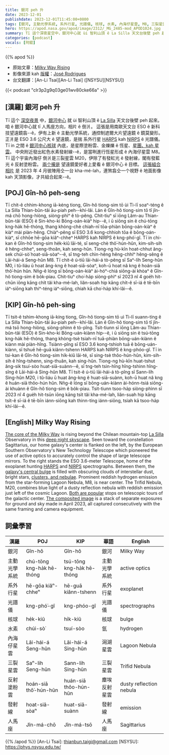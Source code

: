 ```yaml
---
title: 銀河 peh 升
date: 2023-12-01
publishdate: 2023-12-01T11:45:00+0800
tags: [銀河, 主動光學系統, 系外行星, 光譜儀, 核球, 水素, 內海仔星雲, M8, 三裂星雲, M20, 反射塗粉雲, 發射線, 人馬座]
hero: https://apod.nasa.gov/apod/image/2312/_MG_2485-mod_APOD1024.jpg
summary: Tī 這个深夜星空中，銀河中心就 ùi 智利山頂 ê La Silla 天文台後壁 peh 起來。
categories: [podcast]
vocals: [阿錕]
---
```


{{% apod %}}

- 原始文章：[Milky Way Rising](https://apod.nasa.gov/apod/ap231201.html)
- 影像來源 kah [版權][copyright]：[José Rodrigues](https://joserodrigues.space/)
- 台文翻譯：[An-Li Tsai][An-Li Tsai] ([NSYSU][NSYSU])

{{< podcast "clr3p2g9q03ge01wv80cke66a" >}}

## [漢羅] 銀河 peh 升
Tī 這个 [深空夜景][deep night skyscape] 中，[銀河中心][The core of the Milky Way] 就 ùi 智利山頂 ê [La Silla][La Silla] 天文台後壁 peh 起來。
咱 ê 銀河中心就 tī 人馬座方向，相片 ê 倒爿。
這張是用南歐天文台 ESO ê 新科技望遠鏡翕--ê，伊有上新 ê 主動光學系統，通控制遮爾大片望遠鏡 ê 鏡莫變形。
正爿是 ESO 3.6 公尺大 ê 望遠鏡，是揣 系外行星 [HARPS][HARPS] kah [NIRPS][NIRPS] ê 光譜儀。
Tī in 之間 ê [銀河中心核球][galaxy's central bulge] 內底，是星際塗粉雲、金爍爍 ê 恆星、[星團、kah 星雲][clusters, and nebulae]。
中央附近發出紅色水素發射線--ê，是當咧進行恆星形成 ê 內海仔星雲 M8。
Tī 這个宇宙內海仔 倒爿是三裂星雲 M20，伊除了有發紅光 ê 發射線，閣有發藍光 ê 反射塗粉雲。
[兩个攏是][Both are popular] 望遠鏡愛好者上愛看 ê 銀河中心 ê 目標。
[這張組合相片][The composited image] 是 2023 年 4 月彼陣用仝一台 kha-mé-lah，連煞翕仝一个視野 ê 地面影像 kah 天頂影像，才共組合起來--ê。

## [POJ] Gîn-hô peh-seng
Tī chit-ê chhim-khong iā-kéng tiong, Gîn-hô tiong-sim tō ùi Tì-lī soaⁿ-téng ê La Silla Thian-bûn-tâi āu-piah peh--khí-lâi.
Lán ê Gîn-hô tiong-sim tō tī jîn-má chō hong-hiòng, siòng-phìⁿ ê tò-pêng.
Chit-tiuⁿ sī iōng Lâm-au Thian-bûn-tâi (ESO) ê Sin-kho-ki Bōng-oán-kiàⁿ hip--ê, i ū siōng sin ê chú-tōng kng-ha̍k hē-thóng, thang khòng-chè chiah-nī tōa-phiàn bōng-oán-kiàⁿ ê kiàⁿ mài piàn-hêng.
Chiàⁿ-pêng sī ESO 3.6 kong-chhioh tōa ê bōng-oán-kiàⁿ, sī chhōe hē-gōa kiâⁿ-chheⁿ HARPS kah NIRPS ê kng-phó͘-gî.
Tī in chi-kan ê Gîn-hô tiong-sim he̍k-kiû lāi-té, sī seng-chè thô͘-hún-hûn, kim-sih-sih ê hêng-chheⁿ, seng-thoân, kah seng-hûn.
Tiong-ng hù-kīn hoat-chhut âng-sek chúi-sò͘ hoat-siā-sòaⁿ--ê, sī tng-teh chìn-hêng hêng-chhiⁿ hêng-sêng ê Lāi-hái-á Seng-hûn M8.
Tī chit-ê ú-tiū lāi-hái-á tò-pêng sī Saⁿ-li̍h Seng-hûn Ḿ0, i tû-liáu ū hoat âng-kng ê hoat-siā-sòaⁿ, koh-ū hoat nâ kng ê hoán-siā thô͘-hún hûn.
Nn̄g-ê lóng sī bōng-oán-kiàⁿ ài-hóⁿ-chiá siōng-ài khòaⁿ ê Gîn-hô tiong-sim ê bo̍k-piau.
Chit-tiuⁿ cho͘-ha̍p siòng-phìⁿ sī 2023 nî 4 goe̍h hit-chūn iōng kāng chi̍t tâi kha-mé-lah, liân-soah hip kāng chi̍t-ê sī-iá ê tē-bīn iáⁿ-siōng kah thiⁿ-téng iáⁿ-siōng, chiah kā cho͘-ha̍p khí-lâi--ê.

## [KIP] Gîn-hô peh-sing
Tī tsit-ê tshim-khong iā-kíng tiong, Gîn-hô tiong-sim tō uì Tì-lī suann-tíng ê La Silla Thian-bûn-tâi āu-piah peh--khí-lâi.
Lán ê Gîn-hô tiong-sim tō tī jîn-má tsō hong-hiòng, siòng-phìnn ê tò-pîng.
Tsit-tiunn sī iōng Lâm-au Thian-bûn-tâi (ESO) ê Sin-kho-ki Bōng-uán-kiànn hip--ê, i ū siōng sin ê tsú-tōng kng-ha̍k hē-thóng, thang khòng-tsè tsiah-nī tuā-phiàn bōng-uán-kiànn ê kiànn mài piàn-hîng.
Tsiànn-pîng sī ESO 3.6 kong-tshioh tuā ê bōng-uán-kiànn, sī tshuē hē-guā kiânn-tshenn HARPS kah NIRPS ê kng-phóo-gî.
Tī in tsi-kan ê Gîn-hô tiong-sim hi̍k-kiû lāi-té, sī sing-tsè thôo-hún-hûn, kim-sih-sih ê hîng-tshenn, sing-thuân, kah sing-hûn.
Tiong-ng hù-kīn huat-tshut âng-sik tsuí-sòo huat-siā-suànn--ê, sī tng-teh tsìn-hîng hîng-tshinn hîng-sîng ê Lāi-hái-á Sing-hûn M8.
Tī tsit-ê ú-tiū lāi-hái-á tò-pîng sī Sann-li̍h Sing-hûn M20, i tû-liáu ū huat âng-kng ê huat-siā-suànn, koh-ū huat nâ kng ê huán-siā thôo-hún hûn.
Nn̄g-ê lóng sī bōng-uán-kiànn ài-hónn-tsiá siōng-ài khuànn ê Gîn-hô tiong-sim ê bo̍k-piau.
Tsit-tiunn tsoo-ha̍p siòng-phìnn sī 2023 nî 4 gue̍h hit-tsūn iōng kāng tsi̍t tâi kha-mé-lah, liân-suah hip kāng tsi̍t-ê sī-iá ê tē-bīn iánn-siōng kah thinn-tíng iánn-siōng, tsiah kā tsoo-ha̍p khí-lâi--ê.

## [English] Milky Way Rising
[The core of the Milky Way][The core of the Milky Way] is rising beyond the Chilean mountain-top [La Silla][La Silla] Observatory in this [deep night skyscape][deep night skyscape].
Seen toward the constellation Sagittarius, our home galaxy's center is flanked on the left, by the European Southern Observatory's New Technology Telescope which pioneered the use of active optics to accurately control the shape of large telescope mirrors.
To the right stands the ESO 3.6-meter Telescope, home of the exoplanet hunting [HARPS][HARPS] and [NIRPS][NIRPS] spectrographs.
Between them, the [galaxy's central bulge][galaxy's central bulge] is filled with obscuring clouds of interstellar dust, bright stars, [clusters, and nebulae][clusters, and nebulae].
Prominent reddish hydrogen emission from the star-forming Lagoon Nebula, M8, is near center.
The Trifid Nebula, M20, combines blue light of a dusty reflection nebula with reddish emission just left of the cosmic Lagoon.
[Both are popular][Both are popular] stops on telescopic tours of the galactic center.
[The composited image][The composited image] is a stack of separate exposures for ground and sky made in April 2023, all captured consecutively with the same framing and camera equipment.

## 詞彙學習

|漢羅|POJ|KIP|華語|English|
|-|-|-|-|-|
|銀河|Gîn-hô|Gîn-hô|銀河|Milky Way|
|主動光學系統|chú-tōng kng-ha̍k hē-thóng|tsú-tōng kng-ha̍k hē-thóng|主動光學系統|active optics|
|系外行星|hē-gōa kiâⁿ-chheⁿ|hē-guā kiânn-tshenn|系外行星|exoplanet|
|光譜儀|kng-phó͘-gî|kng-phóo-gî|光譜儀|spectrographs|
|核球|he̍k-kiû|hi̍k-kiû|核球|bulge|
|水素|chúi-sò͘|tsuí-sòo|氫|hydrogen|
|內海仔星雲|Lāi-hái-á Seng-hûn|Lāi-hái-á Sing-hûn|潟湖星雲|Lagoon Nebula|
|三裂星雲|Saⁿ-lih Seng-hûn|Sann-lih Sing-hûn|三裂星雲|Trifid Nebula|
|反射塗粉雲|hoán-siā thô͘-hún-hûn|huán-siā thôo-hún-hûn|塵埃反射星雲|dusty reflection nebula|
|發射線|hoat-siā-sòaⁿ|huat-siā-suànn|發射線|emission|
|人馬座|Jîn-má-chō|Jîn-má-tsō|人馬座|Sagittarius|

{{% /apod %}}
[An-Li Tsai]: thianbun.taigi@gmail.com
[NSYSU]: https://phys.nsysu.edu.tw/

[copyright]: https://apod.nasa.gov/apod/fap/lib/about_apod.html#srapply
[License]: https://creativecommons.org/licenses/by/3.0/

[The core of the Milky Way]:https://webbtelescope.org/contents/articles/what-is-the-center-of-our-galaxy-like
[La Silla]:https://www.eso.org/public/teles-instr/lasilla/
[deep night skyscape]:https://apod.nasa.gov/apod/ap200326.html
[HARPS]:https://www.eso.org/public/teles-instr/lasilla/36/harps/
[NIRPS]:https://www.eso.org/public/teles-instr/lasilla/36/nirps/
[galaxy's central bulge]:https://apod.nasa.gov/apod/ap211001.html
[clusters, and nebulae]:http://www.messier.seds.org/xtra/history/m-cat.html
[Both are popular]:https://apod.nasa.gov/apod/ap150810.html
[The composited image]:https://joserodrigues.space/la-silla-gallery/
